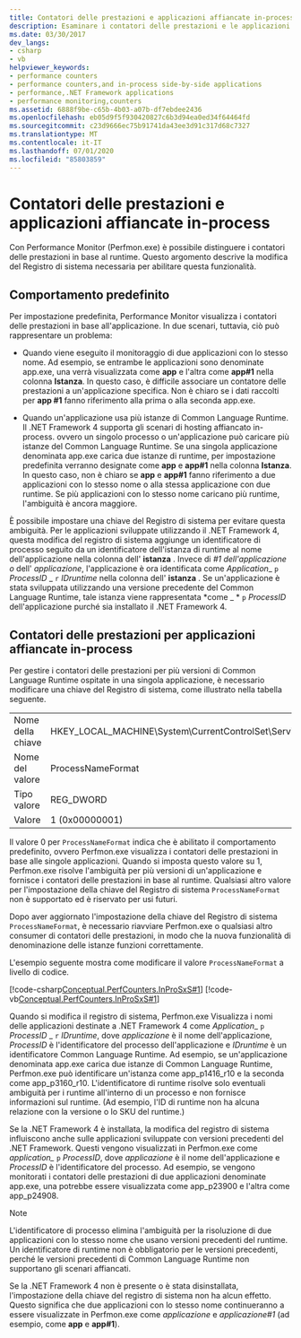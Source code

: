 ```yaml
---
title: Contatori delle prestazioni e applicazioni affiancate in-process
description: Esaminare i contatori delle prestazioni e le applicazioni affiancate in-process in .NET. Usare Perfmon.exe per distinguere i contatori delle prestazioni in base al runtime.
ms.date: 03/30/2017
dev_langs:
- csharp
- vb
helpviewer_keywords:
- performance counters
- performance counters,and in-process side-by-side applications
- performance,.NET Framework applications
- performance monitoring,counters
ms.assetid: 6888f9be-c65b-4b03-a07b-df7ebdee2436
ms.openlocfilehash: eb05d9f5f930420827c6b3d94ea0ed34f64464fd
ms.sourcegitcommit: c23d9666ec75b91741da43ee3d91c317d68c7327
ms.translationtype: MT
ms.contentlocale: it-IT
ms.lasthandoff: 07/01/2020
ms.locfileid: "85803859"
---
```

# <a name="performance-counters-and-in-process-side-by-side-applications"></a>Contatori delle prestazioni e applicazioni affiancate in-process
Con Performance Monitor (Perfmon.exe) è possibile distinguere i contatori delle prestazioni in base al runtime. Questo argomento descrive la modifica del Registro di sistema necessaria per abilitare questa funzionalità.  
  
## <a name="the-default-behavior"></a>Comportamento predefinito  
 Per impostazione predefinita, Performance Monitor visualizza i contatori delle prestazioni in base all'applicazione. In due scenari, tuttavia, ciò può rappresentare un problema:  
  
- Quando viene eseguito il monitoraggio di due applicazioni con lo stesso nome. Ad esempio, se entrambe le applicazioni sono denominate app.exe, una verrà visualizzata come **app** e l'altra come **app#1** nella colonna **Istanza**. In questo caso, è difficile associare un contatore delle prestazioni a un'applicazione specifica. Non è chiaro se i dati raccolti per **app #1** fanno riferimento alla prima o alla seconda app.exe.  
  
- Quando un'applicazione usa più istanze di Common Language Runtime. Il .NET Framework 4 supporta gli scenari di hosting affiancato in-process. ovvero un singolo processo o un'applicazione può caricare più istanze del Common Language Runtime. Se una singola applicazione denominata app.exe carica due istanze di runtime, per impostazione predefinita verranno designate come **app** e **app#1** nella colonna **Istanza**. In questo caso, non è chiaro se **app** e **app#1** fanno riferimento a due applicazioni con lo stesso nome o alla stessa applicazione con due runtime. Se più applicazioni con lo stesso nome caricano più runtime, l'ambiguità è ancora maggiore.  
  
 È possibile impostare una chiave del Registro di sistema per evitare questa ambiguità. Per le applicazioni sviluppate utilizzando il .NET Framework 4, questa modifica del registro di sistema aggiunge un identificatore di processo seguito da un identificatore dell'istanza di runtime al nome dell'applicazione nella colonna dell' **istanza** . Invece di *#1 dell'applicazione o* dell' *applicazione*, l'applicazione è ora identificata come *Application*_ `p` *ProcessID* \_ `r` *IDruntime* nella colonna dell' **istanza** . Se un'applicazione è stata sviluppata utilizzando una versione precedente del Common Language Runtime, tale istanza viene rappresentata *come \_ * `p` *ProcessID* dell'applicazione purché sia installato il .NET Framework 4.  
  
## <a name="performance-counters-for-in-process-side-by-side-applications"></a>Contatori delle prestazioni per applicazioni affiancate in-process  
 Per gestire i contatori delle prestazioni per più versioni di Common Language Runtime ospitate in una singola applicazione, è necessario modificare una chiave del Registro di sistema, come illustrato nella tabella seguente.  
  
|||  
|-|-|  
|Nome della chiave|HKEY_LOCAL_MACHINE\System\CurrentControlSet\Services\\.NETFramework\Performance|  
|Nome del valore|ProcessNameFormat|  
|Tipo valore|REG_DWORD|  
|Valore|1 (0x00000001)|  
  
 Il valore 0 per `ProcessNameFormat` indica che è abilitato il comportamento predefinito, ovvero Perfmon.exe visualizza i contatori delle prestazioni in base alle singole applicazioni. Quando si imposta questo valore su 1, Perfmon.exe risolve l'ambiguità per più versioni di un'applicazione e fornisce i contatori delle prestazioni in base al runtime. Qualsiasi altro valore per l'impostazione della chiave del Registro di sistema `ProcessNameFormat` non è supportato ed è riservato per usi futuri.  
  
 Dopo aver aggiornato l'impostazione della chiave del Registro di sistema `ProcessNameFormat`, è necessario riavviare Perfmon.exe o qualsiasi altro consumer di contatori delle prestazioni, in modo che la nuova funzionalità di denominazione delle istanze funzioni correttamente.  
  
 L'esempio seguente mostra come modificare il valore `ProcessNameFormat` a livello di codice.  
  
 [!code-csharp[Conceptual.PerfCounters.InProSxS#1](../../../samples/snippets/csharp/VS_Snippets_CLR/conceptual.perfcounters.inprosxs/cs/regsetting1.cs#1)]
 [!code-vb[Conceptual.PerfCounters.InProSxS#1](../../../samples/snippets/visualbasic/VS_Snippets_CLR/conceptual.perfcounters.inprosxs/vb/regsetting1.vb#1)]  
  
 Quando si modifica il registro di sistema, Perfmon.exe Visualizza i nomi delle applicazioni destinate a .NET Framework 4 come *Application*_ `p` *ProcessID* \_ `r` *IDruntime*, dove *applicazione* è il nome dell'applicazione, *ProcessID* è l'identificatore del processo dell'applicazione e *IDruntime* è un identificatore Common Language Runtime. Ad esempio, se un'applicazione denominata app.exe carica due istanze di Common Language Runtime, Perfmon.exe può identificare un'istanza come app_p1416_r10 e la seconda come app_p3160_r10. L'identificatore di runtime risolve solo eventuali ambiguità per i runtime all'interno di un processo e non fornisce informazioni sul runtime. (Ad esempio, l'ID di runtime non ha alcuna relazione con la versione o lo SKU del runtime.)  
  
 Se la .NET Framework 4 è installata, la modifica del registro di sistema influiscono anche sulle applicazioni sviluppate con versioni precedenti del .NET Framework. Questi vengono visualizzati in Perfmon.exe come *application_* `p` *ProcessID*, dove *applicazione* è il nome dell'applicazione e *ProcessID* è l'identificatore del processo. Ad esempio, se vengono monitorati i contatori delle prestazioni di due applicazioni denominate app.exe, una potrebbe essere visualizzata come app_p23900 e l'altra come app_p24908.  
  
> [!NOTE]
> L'identificatore di processo elimina l'ambiguità per la risoluzione di due applicazioni con lo stesso nome che usano versioni precedenti del runtime. Un identificatore di runtime non è obbligatorio per le versioni precedenti, perché le versioni precedenti di Common Language Runtime non supportano gli scenari affiancati.  
  
 Se la .NET Framework 4 non è presente o è stata disinstallata, l'impostazione della chiave del registro di sistema non ha alcun effetto. Questo significa che due applicazioni con lo stesso nome continueranno a essere visualizzate in Perfmon.exe come *applicazione* e *applicazione#1* (ad esempio, come **app** e **app#1**).
